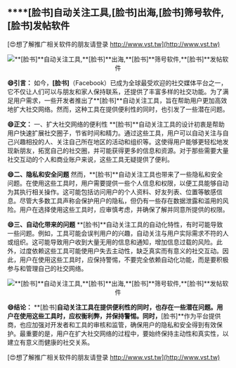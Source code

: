 ## ****[脸书]**自动关注工具,**[脸书]**出海,**[脸书]**筛号软件,**[脸书]**发帖软件**

[😍想了解推广相关软件的朋友请登录 http://www.vst.tw](http://www.vst.tw)

 <center><img src="https://vst.tw/MP4/tuiguang/png/2.png" alt="**[脸书]**自动关注工具,**[脸书]**出海,**[脸书]**筛号软件,**[脸书]**发帖软件"></center>

**😄引言：**
如今，**[脸书]**（Facebook）已成为全球最受欢迎的社交媒体平台之一，它不仅让人们可以与朋友和家人保持联系，还提供了丰富多样的社交功能。为了满足用户需求，一些开发者推出了**[脸书]**自动关注工具，旨在帮助用户更加高效地扩大社交网络。然而，这种工具在提供便利性的同时，也引发了一些潜在问题。

**😄正文：**
一、扩大社交网络的便利性
**[脸书]**自动关注工具的设计初衷是帮助用户快速扩展社交圈子，节省时间和精力。通过这些工具，用户可以自动关注与自己兴趣相投的人、关注自己所在地区的活动和组织等。这使得用户能够更轻松地发现新朋友，拓宽自己的社交圈，并可能获得更多的信息和资源。对于那些需要大量社交互动的个人和商业账户来说，这些工具无疑提供了便利。

**😄二、隐私和安全问题**
然而，**[脸书]**自动关注工具也带来了一些隐私和安全问题。在使用这些工具时，用户需要提供一些个人信息和权限，以便工具能够自动为其执行相关操作。这可能包括访问用户的个人资料、好友列表、位置等敏感信息。尽管大多数工具声称会保护用户的隐私，但仍有一些存在数据泄露和滥用的风险。用户在选择使用这些工具时，应审慎考虑，并确保了解并同意所提供的权限。

**😄三、自动化带来的问题**
**[脸书]**自动关注工具的自动化特性，有时可能导致一些问题。例如，工具可能会误判用户的兴趣，自动关注与用户实际需求不符的人或组织。这可能导致用户收到大量无用的信息和通知，增加信息过载的风险。此外，过度依赖这些工具可能使用户失去主动性，缺乏真实而有意义的社交互动。因此，用户在使用这些工具时，应保持警惕，不要完全依赖自动化功能，而是要积极参与和管理自己的社交网络。

 <center><img src="https://vst.tw/MP4/tuiguang/png/8.png" alt="**[脸书]**自动关注工具,**[脸书]**出海,**[脸书]**筛号软件,**[脸书]**发帖软件"></center>

**😄结论：**
**[脸书]**自动关注工具在提供便利性的同时，也存在一些潜在问题。用户在使用这些工具时，应权衡利弊，并保持警惕。同时，**[脸书]**作为平台提供商，也应加强对开发者和工具的审核和监管，确保用户的隐私和安全得到有效保护。最重要的是，用户在扩大社交网络的过程中，要始终保持主动性和真实性，以建立有意义而健康的社交关系。

[😍想了解推广相关软件的朋友请登录 http://www.vst.tw](http://www.vst.tw)



